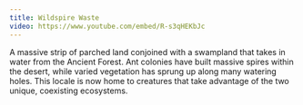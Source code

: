 ```yaml
---
title: Wildspire Waste
video: https://www.youtube.com/embed/R-s3qHEKbJc
---
```


A massive strip of parched land conjoined with a swampland that takes in water from the Ancient Forest.
Ant colonies have built massive spires within the desert, while varied vegetation has sprung up along many watering holes.
This locale is now home to creatures that take advantage of the two unique, coexisting ecosystems.
